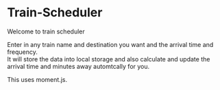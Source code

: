 # Train-Scheduler

Welcome to train scheduler

Enter in any train name and destination you want and the arrival time and frequency.  
It will store the data into local storage and also calculate and update the arrival time and minutes away automtcally for you.

This uses moment.js.
